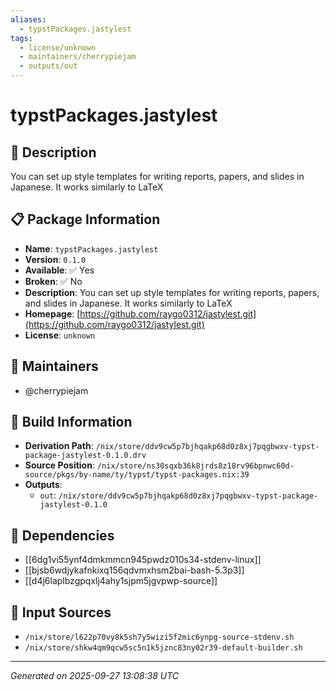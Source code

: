 ```yaml
---
aliases:
  - typstPackages.jastylest
tags:
  - license/unknown
  - maintainers/cherrypiejam
  - outputs/out
---
```


# typstPackages.jastylest

## 📝 Description

You can set up style templates for writing reports, papers, and slides in Japanese. It works similarly to LaTeX

## 📋 Package Information

- **Name**: `typstPackages.jastylest`
- **Version**: `0.1.0`
- **Available**: ✅ Yes
- **Broken**: ✅ No
- **Description**: You can set up style templates for writing reports, papers, and slides in Japanese. It works similarly to LaTeX
- **Homepage**: [https://github.com/raygo0312/jastylest.git](https://github.com/raygo0312/jastylest.git)
- **License**: `unknown`
## 👥 Maintainers

- @cherrypiejam


## 🔧 Build Information

- **Derivation Path**: `/nix/store/ddv9cw5p7bjhqakp68d0z8xj7pqgbwxv-typst-package-jastylest-0.1.0.drv`
- **Source Position**: `/nix/store/ns30sqxb36k8jrds8z18rv96bpnwc60d-source/pkgs/by-name/ty/typst/typst-packages.nix:39`
- **Outputs**:
  - `out`:  `/nix/store/ddv9cw5p7bjhqakp68d0z8xj7pqgbwxv-typst-package-jastylest-0.1.0`

## 🔗 Dependencies

- [[6dg1vi55ynf4dmkmmcn945pwdz010s34-stdenv-linux]]
- [[bjsb6wdjykafnkixq156qdvmxhsm2bai-bash-5.3p3]]
- [[d4j6laplbzgpqxlj4ahy1sjpm5jgvpwp-source]]

## 📁 Input Sources

- `/nix/store/l622p70vy8k5sh7y5wizi5f2mic6ynpg-source-stdenv.sh`
- `/nix/store/shkw4qm9qcw5sc5n1k5jznc83ny02r39-default-builder.sh`

---
*Generated on 2025-09-27 13:08:38 UTC*
